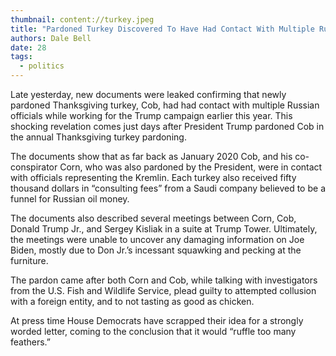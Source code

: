```yaml
---
thumbnail: content://turkey.jpeg
title: "Pardoned Turkey Discovered To Have Had Contact With Multiple Russian Officials While Working For Trump Campaign"
authors: Dale Bell
date: 28
tags:
  - politics
---
```


Late yesterday, new documents were leaked confirming that newly pardoned Thanksgiving turkey, Cob, had had contact with multiple Russian officials while working for the Trump campaign earlier this year. This shocking revelation comes just days after President Trump pardoned Cob in the annual Thanksgiving turkey pardoning.

The documents show that as far back as January 2020 Cob, and his co-conspirator Corn, who was also pardoned by the President, were in contact with officials representing the Kremlin. Each turkey also received fifty thousand dollars in “consulting fees” from a Saudi company believed to be a funnel for Russian oil money. 

The documents also described several meetings between Corn, Cob, Donald Trump Jr., and Sergey Kisliak in a suite at Trump Tower. Ultimately, the meetings were unable to uncover any damaging information on Joe Biden, mostly due to Don Jr.’s incessant squawking and pecking at the furniture. 

The pardon came after both Corn and Cob, while talking with investigators from the U.S. Fish and Wildlife Service, plead guilty to attempted collusion with a foreign entity, and to not tasting as good as chicken.

At press time House Democrats have scrapped their idea for a strongly worded letter, coming to the conclusion that it would “ruffle too many feathers.”
